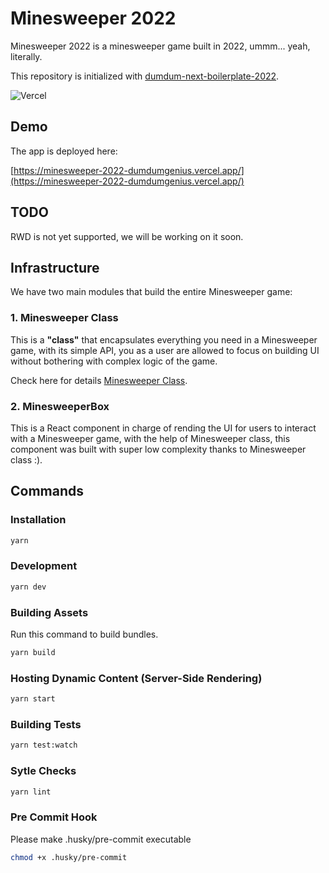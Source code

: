 # Minesweeper 2022

Minesweeper 2022 is a minesweeper game built in 2022, ummm... yeah, literally.

This repository is initialized with [dumdum-next-boilerplate-2022](https://github.com/DumDumGeniuss/dumdum-next-boilerplate-2022).

![Vercel](https://vercelbadge.vercel.app/api/DumDumGeniuss/dumdum-next-boilerplate-2022)

## Demo

The app is deployed here:

[https://minesweeper-2022-dumdumgenius.vercel.app/](https://minesweeper-2022-dumdumgenius.vercel.app/)

## TODO

RWD is not yet supported, we will be working on it soon.

## Infrastructure

We have two main modules that build the entire Minesweeper game:

### 1. Minesweeper Class

This is a **"class"** that encapsulates everything you need in a Minesweeper game, with its simple API, you as a user are allowed to focus on building UI without bothering with complex logic of the game.

Check here for details [Minesweeper Class](https://github.com/DumDumGeniuss/minesweeper-2022/blob/main/src/lib/minesweeper/README.md).

### 2. MinesweeperBox

This is a React component in charge of rending the UI for users to interact with a Minesweeper game, with the help of Minesweeper class, this component was built with super low complexity thanks to Minesweeper class :).

## Commands

### Installation

```bash
yarn
```

### Development

```bash
yarn dev
```

### Building Assets

Run this command to build bundles.

```bash
yarn build
```

### Hosting Dynamic Content (Server-Side Rendering)

```bash
yarn start
```

### Building Tests

```bash
yarn test:watch
```

### Sytle Checks

```bash
yarn lint
```

### Pre Commit Hook

Please make .husky/pre-commit executable

```bash
chmod +x .husky/pre-commit
```
